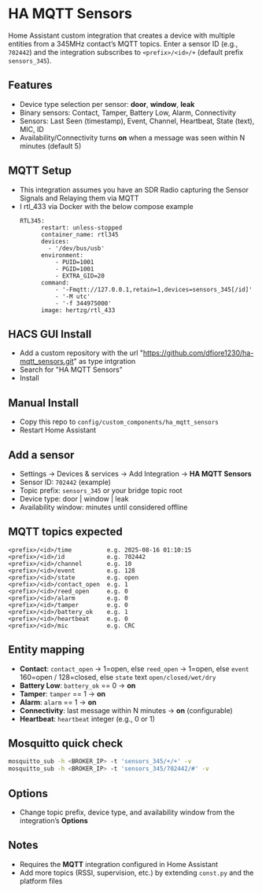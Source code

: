 # HA MQTT Sensors

Home Assistant custom integration that creates a device with multiple entities from a 345MHz contact’s MQTT topics. Enter a sensor ID (e.g., `702442`) and the integration subscribes to `<prefix>/<id>/+` (default prefix `sensors_345`).

## Features
- Device type selection per sensor: **door**, **window**, **leak**
- Binary sensors: Contact, Tamper, Battery Low, Alarm, Connectivity
- Sensors: Last Seen (timestamp), Event, Channel, Heartbeat, State (text), MIC, ID
- Availability/Connectivity turns **on** when a message was seen within N minutes (default 5)

## MQTT Setup
- This integration assumes you have an SDR Radio capturing the Sensor Signals and Relaying them via MQTT
- I rtl_433 via Docker with the below compose example
  ```
  RTL345:
        restart: unless-stopped
        container_name: rtl345
        devices:
          - '/dev/bus/usb'
        environment:
            - PUID=1001
            - PGID=1001
            - EXTRA_GID=20
        command:
            - '-Fmqtt://127.0.0.1,retain=1,devices=sensors_345[/id]'
            - '-M utc'
            - '-f 344975000'
        image: hertzg/rtl_433
  ```
  

## HACS GUI Install
- Add a custom repository with the url "https://github.com/dfiore1230/ha-mqtt_sensors.git" as type intgration
- Search for "HA MQTT Sensors"
- Install

## Manual Install
- Copy this repo to `config/custom_components/ha_mqtt_sensors`
- Restart Home Assistant

## Add a sensor
- Settings → Devices & services → Add Integration → **HA MQTT Sensors**
- Sensor ID: `702442` (example)
- Topic prefix: `sensors_345` or your bridge topic root
- Device type: door | window | leak
- Availability window: minutes until considered offline

## MQTT topics expected
```
<prefix>/<id>/time          e.g. 2025-08-16 01:10:15
<prefix>/<id>/id            e.g. 702442
<prefix>/<id>/channel       e.g. 10
<prefix>/<id>/event         e.g. 128
<prefix>/<id>/state         e.g. open
<prefix>/<id>/contact_open  e.g. 1
<prefix>/<id>/reed_open     e.g. 0
<prefix>/<id>/alarm         e.g. 0
<prefix>/<id>/tamper        e.g. 0
<prefix>/<id>/battery_ok    e.g. 1
<prefix>/<id>/heartbeat     e.g. 0
<prefix>/<id>/mic           e.g. CRC
```

## Entity mapping
- **Contact**: `contact_open` → 1=open, else `reed_open` → 1=open, else `event` 160=open / 128=closed, else `state` text `open/closed/wet/dry`
- **Battery Low**: `battery_ok` == 0 → **on**
- **Tamper**: `tamper` == 1 → **on**
- **Alarm**: `alarm` == 1 → **on**
- **Connectivity**: last message within N minutes → **on** (configurable)
- **Heartbeat**: `heartbeat` integer (e.g., 0 or 1)

## Mosquitto quick check
```bash
mosquitto_sub -h <BROKER_IP> -t 'sensors_345/+/+' -v
mosquitto_sub -h <BROKER_IP> -t 'sensors_345/702442/#' -v
```

## Options
- Change topic prefix, device type, and availability window from the integration’s **Options**

## Notes
- Requires the **MQTT** integration configured in Home Assistant
- Add more topics (RSSI, supervision, etc.) by extending `const.py` and the platform files

